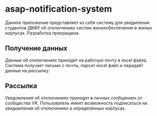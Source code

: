# asap-notification-system
Данное приложение представляет из себя систему для уведмления студентов ДВФУ об отключениях систем жизнеобеспечения в жилых корпусах.
Разработка прекращена.

## Получение данных
Данные об отключениях приходят на рабочую почту в excel файла. Система получает письмо с почты, парсит excel файл и передаёт данные на рассылку.

## Рассылка
Уведомления об отключениях приходят в личных сообщениях от сообщества VK. Пользователь имеет возможность подписаться на уведомления об отключениях в определённых корпусах.
